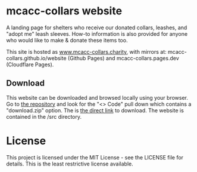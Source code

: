 # mcacc-collars website
A landing page for shelters who receive our donated collars, leashes, and "adopt me" leash sleeves. How-to information is also provided for anyone who would like to make & donate these items too.

This site is hosted as www.mcacc-collars.charity, with mirrors at: mcacc-collars.github.io/website (Github Pages) and mcacc-collars.pages.dev (Cloudflare Pages).

## Download
This website can be downloaded and browsed locally using your browser. Go to [the repository](https://github.com/mcacc-collars/website) and look for the "<> Code" pull down which contains a "download.zip" option. The is [the direct link](https://github.com/mcacc-collars/website/archive/refs/heads/main.zip) to download. The website is contained in the /src directory.

# License
This project is licensed under the MIT License - see the LICENSE file for details. This is the least restrictive license available.
